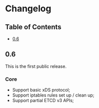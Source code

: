 # Changelog

## Table of Contents

- [0.6](#06)

## 0.6

This is the first public release.

### Core

* Support basic xDS protocol;
* Support iptables rules set up / clean up;
* Support partial ETCD v3 APIs;
